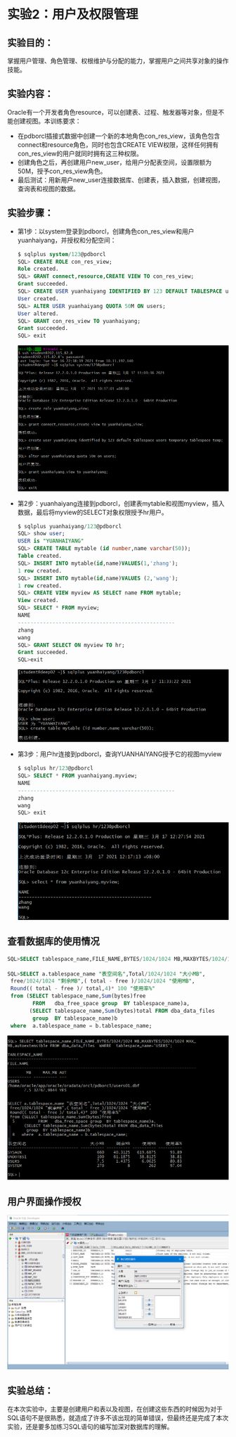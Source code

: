 # 实验2：用户及权限管理

## 实验目的：

掌握用户管理、角色管理、权根维护与分配的能力，掌握用户之间共享对象的操作技能。

## 实验内容：

Oracle有一个开发者角色resource，可以创建表、过程、触发器等对象，但是不能创建视图。本训练要求：

- 在pdborcl插接式数据中创建一个新的本地角色con_res_view，该角色包含connect和resource角色，同时也包含CREATE VIEW权限，这样任何拥有con_res_view的用户就同时拥有这三种权限。
- 创建角色之后，再创建用户new_user，给用户分配表空间，设置限额为50M，授予con_res_view角色。
- 最后测试：用新用户new_user连接数据库、创建表，插入数据，创建视图，查询表和视图的数据。

## 实验步骤：

- 第1步：以system登录到pdborcl，创建角色con_res_view和用户yuanhaiyang，并授权和分配空间：

  ```sql
  $ sqlplus system/123@pdborcl
  SQL> CREATE ROLE con_res_view;
  Role created.
  SQL> GRANT connect,resource,CREATE VIEW TO con_res_view;
  Grant succeeded.
  SQL> CREATE USER yuanhaiyang IDENTIFIED BY 123 DEFAULT TABLESPACE users TEMPORARY TABLESPACE temp;
  User created.
  SQL> ALTER USER yuanhaiyang QUOTA 50M ON users;
  User altered.
  SQL> GRANT con_res_view TO yuanhaiyang;
  Grant succeeded.
  SQL> exit
  ```

  ![用户创建和授权](image\用户创建和授权.png)

- 第2步：yuanhaiyang连接到pdborcl，创建表mytable和视图myview，插入数据，最后将myview的SELECT对象权限授予hr用户。

  ```sql
  $ sqlplus yuanhaiyang/123@pdborcl
  SQL> show user;
  USER is "YUANHAIYANG"
  SQL> CREATE TABLE mytable (id number,name varchar(50));
  Table created.
  SQL> INSERT INTO mytable(id,name)VALUES(1,'zhang');
  1 row created.
  SQL> INSERT INTO mytable(id,name)VALUES (2,'wang');
  1 row created.
  SQL> CREATE VIEW myview AS SELECT name FROM mytable;
  View created.
  SQL> SELECT * FROM myview;
  NAME
  --------------------------------------------------
  zhang
  wang
  SQL> GRANT SELECT ON myview TO hr;
  Grant succeeded.
  SQL>exit
  ```

  ![创建表mytable](image\创建表mytable.png)

- 第3步：用户hr连接到pdborcl，查询YUANHAIYANG授予它的视图myview

  ```sql
  $ sqlplus hr/123@pdborcl
  SQL> SELECT * FROM yuanhaiyang.myview;
  NAME
  --------------------------------------------------
  zhang
  wang
  SQL> exit
  ```

  ![hr查看myview](image\hr查看myview.png)

## 查看数据库的使用情况

```sql
SQL>SELECT tablespace_name,FILE_NAME,BYTES/1024/1024 MB,MAXBYTES/1024/1024 MAX_MB,autoextensible FROM dba_data_files  WHERE  tablespace_name='USERS';

SQL>SELECT a.tablespace_name "表空间名",Total/1024/1024 "大小MB",
 free/1024/1024 "剩余MB",( total - free )/1024/1024 "使用MB",
 Round(( total - free )/ total,4)* 100 "使用率%"
 from (SELECT tablespace_name,Sum(bytes)free
        FROM   dba_free_space group  BY tablespace_name)a,
       (SELECT tablespace_name,Sum(bytes)total FROM dba_data_files
        group  BY tablespace_name)b
 where  a.tablespace_name = b.tablespace_name;
```

![查看数据库的使用情况](image\查看数据库的使用情况.png)

## 用户界面操作授权

![表授权](image\表授权.png)

## 实验总结：

在本次实验中，主要是创建用户和表以及视图，在创建这些东西的时候因为对于SQL语句不是很熟悉，就造成了许多不该出现的简单错误，但最终还是完成了本次实验，还是要多加练习SQL语句的编写加深对数据库的理解。